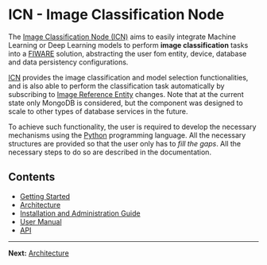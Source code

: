 # ICN - Image Classification Node

The [Image Classification Node (ICN)](../) aims to easily integrate Machine Learning or Deep Learning models to perform **image classification** tasks into a [FIWARE](https://fiware-tutorials.readthedocs.io/en/latest/index.html) solution, abstracting the user fom entity, device, database and data persistency configurations.

[ICN](../) provides the image classification and model selection functionalities, and is also able to perform the classification task automatically by subscribing to [Image Reference Entity](../../gcn/data_models/image_reference.json) changes. Note that at the current state only MongoDB is considered, but the component was designed to scale to other types of database services in the future.

To achieve such functionality, the user is required to develop the necessary mechanisms using the [Python](https://www.python.org/) programming language. All the necessary structures are provided so that the user only has to *fill the gaps*. All the necessary steps to do so are described in the documentation.

## Contents

- [Getting Started](getting-started.md)
- [Architecture](architecture.md)
- [Installation and Administration Guide](installationguide.md)
- [User Manual](usermanual.md)
- [API](api.md)

---

**Next:** [Architecture](architecture.md)
